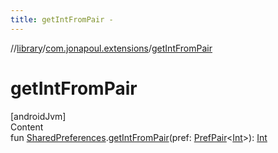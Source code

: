 ```yaml
---
title: getIntFromPair -
---
```

//[library](../../index.md)/[com.jonapoul.extensions](index.md)/[getIntFromPair](get-int-from-pair.md)



# getIntFromPair  
[androidJvm]  
Content  
fun [SharedPreferences](https://developer.android.com/reference/kotlin/android/content/SharedPreferences.html).[getIntFromPair](get-int-from-pair.md)(pref: [PrefPair](-pref-pair/index.md)<[Int](https://kotlinlang.org/api/latest/jvm/stdlib/kotlin/-int/index.html)>): [Int](https://kotlinlang.org/api/latest/jvm/stdlib/kotlin/-int/index.html)  



